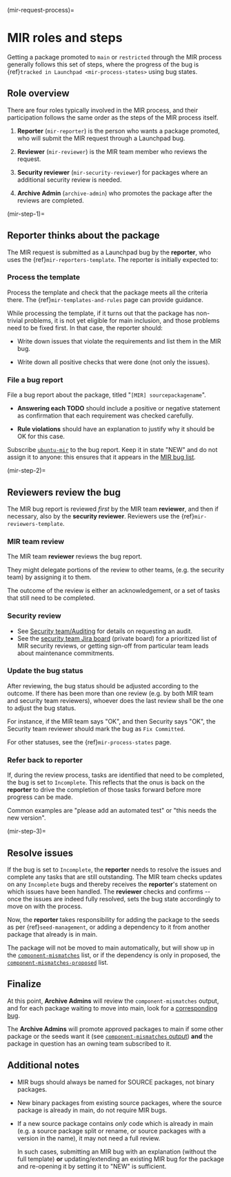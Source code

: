 (mir-request-process)=
# MIR roles and steps

Getting a package promoted to `main` or `restricted` through the MIR process
generally follows this set of steps, where the progress of the bug is
{ref}`tracked in Launchpad <mir-process-states>` using bug states.


## Role overview

There are four roles typically involved in the MIR process, and their
participation follows the same order as the steps of the MIR process itself.

1. **Reporter** (`mir-reporter`) is the person who wants a package promoted,
   who will submit the MIR request through a Launchpad bug.

1. **Reviewer** (`mir-reviewer`) is the MIR team member who reviews the request.

1. **Security reviewer** (`mir-security-reviewer`) for packages where an
   additional security review is needed.

1. **Archive Admin** (`archive-admin`) who promotes the package after the
   reviews are completed.


(mir-step-1)=
## Reporter thinks about the package

The MIR request is submitted as a Launchpad bug by the **reporter**, who uses
the {ref}`mir-reporters-template`. The reporter is initially expected to:


### Process the template

Process the template and check that the package meets all the criteria there.
The {ref}`mir-templates-and-rules` page can provide guidance.

While processing the template, if it turns out that the package has non-trivial
problems, it is not yet eligible for main inclusion, and those problems need to
be fixed first. In that case, the reporter should:

* Write down issues that violate the requirements and list them in the MIR bug.

* Write down all positive checks that were done (not only the issues).


### File a bug report

File a bug report about the package, titled "`[MIR] sourcepackagename`".

* **Answering each TODO** should include a positive or negative statement as
  confirmation that each requirement was checked carefully.

* **Rule violations** should have an explanation to justify why it should be OK
  for this case.

Subscribe [`ubuntu-mir`]((https://launchpad.net/~ubuntu-mir)) to the bug report.
Keep it in state "NEW" and do not assign it to anyone: this ensures that it
appears in the
[MIR bug list](https://bugs.launchpad.net/ubuntu/?field.searchtext=&orderby=-date_last_updated&field.status%3Alist=NEW&assignee_option=none&field.assignee=&field.subscriber=ubuntu-mir).


(mir-step-2)=
## Reviewers review the bug

The MIR bug report is reviewed *first* by the MIR team **reviewer**, and then
if necessary, also by the **security reviewer**. Reviewers use the
{ref}`mir-reviewers-template`.


### MIR team review

The MIR team **reviewer** reviews the bug report.

They might delegate portions of the review to other teams, (e.g. the security
team) by assigning it to them.

The outcome of the review is either an acknowledgement, or a set of tasks that
still need to be completed.


### Security review

* See [Security team/Auditing](https://wiki.ubuntu.com/SecurityTeam/Auditing)
  for details on requesting an audit.
* See the [security team Jira board](https://warthogs.atlassian.net/jira/software/c/projects/SEC/boards/594)
  (private board) for a prioritized list of MIR security reviews, or getting
  sign-off from particular team leads about maintenance commitments.


### Update the bug status

After reviewing, the bug status should be adjusted according to the outcome.
If there has been more than one review (e.g. by both MIR team and security
team reviewers), whoever does the last review shall be the one to adjust the
bug status.

For instance, if the MIR team says "OK", and then Security says "OK", the
Security team reviewer should mark the bug as `Fix Committed`.

For other statuses, see the {ref}`mir-process-states` page.


### Refer back to reporter
   
If, during the review process, tasks are identified that need to be completed,
the bug is set to `Incomplete`. This reflects that the onus is back on the
**reporter** to drive the completion of those tasks forward before more
progress can be made.
      
Common examples are "please add an automated test" or "this needs the new
version".


(mir-step-3)=
## Resolve issues

If the bug is set to `Incomplete`, the **reporter** needs to resolve the issues
and complete any tasks that are still outstanding. The MIR team checks updates
on any `Incomplete` bugs and thereby receives the **reporter**'s statement on
which issues have been handled. The **reviewer** checks and confirms -- once
the issues are indeed fully resolved, sets the bug state accordingly to move on
with the process.

Now, the **reporter** takes responsibility for adding the package to the seeds
as per {ref}`seed-management`, or adding a dependency to it from another
package that already is in main.

The package will not be moved to main automatically, but will show up in the
[`component-mismatches`](https://ubuntu-archive-team.ubuntu.com/component-mismatches.svg)
list, or if the dependency is only in proposed, the
[`component-mismatches-proposed`](https://ubuntu-archive-team.ubuntu.com/component-mismatches-proposed.svg)
list.

## Finalize

At this point, **Archive Admins** will review the `component-mismatches`
output, and for each package waiting to move into main, look for a
[corresponding bug](https://bugs.launchpad.net/~ubuntu-mir/+subscribedbugs).

The **Archive Admins** will promote approved packages to main if some other
package or the seeds want it (see
[`component-mismatches` output](https://ubuntu-archive-team.ubuntu.com/component-mismatches.svg))
**and** the package in question has an owning team subscribed to it.

## Additional notes

* MIR bugs should always be named for SOURCE packages, not binary packages.

* New binary packages from existing source packages, where the source package
  is already in main, do not require MIR bugs.

* If a new source package contains *only* code which is already in main (e.g.
  a source package split or rename, or source packages with a version in the
  name), it may not need a full review.
  
  In such cases, submitting an MIR bug with an explanation (without the full
  template) **or** updating/extending an existing MIR bug for the package and
  re-opening it by setting it to "NEW" is sufficient.

